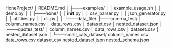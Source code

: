 HoneProject/
│   README.md
│
├───examples/
│   │   example_usage.sh
│   │   demo.py
│   │
├───hone/
│   │   __init__.py
│   │   csv_parser.py
│   │   json_generator.py
│   │   utilities.py
│   │   cli.py
│   │
└───data_file/
    ├───comma_test/
    │       column_names.csv
    │       data_rows.csv
    │       dataset.csv
    │       nested_dataset.json
    │
    ├───quotes_test/
    │       column_names.csv
    │       data_rows.csv
    │       dataset.csv
    │       nested_dataset.json
    │
    └───small_cats_dataset/
            column_names.csv
            data_rows.csv
            dataset.csv
            nested_dataset.json
            nested_schema.json